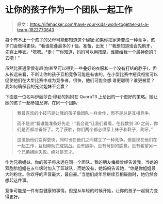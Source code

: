 # 让你的孩子作为一个团队一起工作

> 原文：<https://lifehacker.com/have-your-kids-work-together-as-a-team-1822770643>

每个有不止一个孩子的父母可能都知道这个秘密:如果你把家务变成一种竞争，孩子们会做得更快。“看谁能叠最多的 t 恤。准备，出发！”“我想知道谁会先刷牙，先穿上睡衣。*嗯嗯。*走！”“你知道，妈妈可以用按摩。谁能给我一个最神奇的？去吧！”



虽然比赛通常很有趣(你甚至可以得到一些叠好的衣服和一个没有打结的脖子)，但从长远来看，不断让你的孩子互相竞争可能是有害的。在小型比赛中短兵相接可以促使他们在大型比赛中成为竞争者。很快，他们可能会想:谁更聪明？谁更被爱？我如何确保我的兄弟姐妹不会赢？

下面是一位名叫伊丽莎白·穆勒的妈妈在 QuoraT3 上给出的一个更好的策略。她让她的孩子一起参加*比赛*，在同一个团队:

> 我最喜欢的小技巧是让我的孩子像团队一样合作，而不是总是互相竞争。
> 
> 而不是说“看谁能准备好先走！”我会说“让我们看看，在我数到 30 之前，你们是否都准备好了。为了获胜，你们两个都必须穿上袜子和鞋子，刷牙。”

> 这激励他们变得更快，同时也在他们之间建立了一种竞争。但是现在他们在一起工作，互相帮助完成挑战。没有嫉妒，没有苛刻的感觉，没有希望另一个兄弟姐妹失败。绝对是天才。

作为兄弟姐妹，你的孩子将永远在同一个团队。我的朋友梅根曾经告诉我，当她的双胞胎姐姐在五年级时加入了篮球队，而她没有，她妈妈告诉她，“你是你姐姐最大的粉丝。你欢呼的声音最大，最自豪。”当他们成年后继续互相鼓励时，她仍然会想起这件事。

竞争可能是一件有益健康的事情。但是从年轻的时候开始，让你的孩子一起努力变得更好。